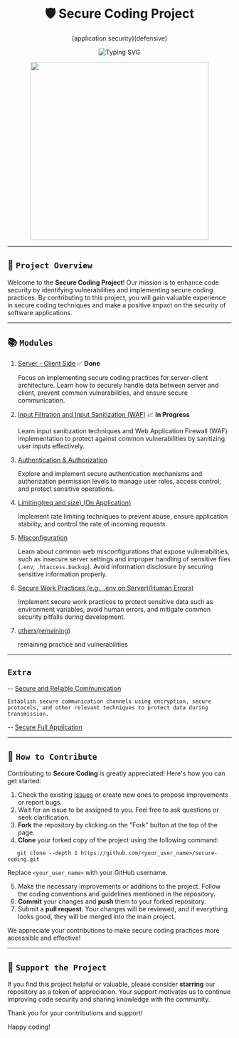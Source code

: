 <div align="center">

# 🛡️ Secure Coding Project 
(application security)(defensive)

![Typing SVG](https://readme-typing-svg.demolab.com?font=Fira+Code&weight=700&size=23&pause=1000&color=1C7F13&center=true&width=435&lines=Secure+Coding+Project)

<p align="center">
  <img width="400" height="400" src="https://cdn.ourcodeworld.com/public-media/articles/articleocw-5d8255083bfd2.webp">
</p>

</div>

---

## 🚀 `Project Overview`

Welcome to the **Secure Coding Project**! Our mission is to enhance code security by identifying vulnerabilities and implementing secure coding practices. By contributing to this project, you will gain valuable experience in secure coding techniques and make a positive impact on the security of software applications.

---

## 📚 `Modules`

1. [Server - Client Side](/m1/) ✅ **Done**

   Focus on implementing secure coding practices for server-client architecture. Learn how to securely handle data between server and client, prevent common vulnerabilities, and ensure secure communication.

2. [Input Filtration and Input Sanitization (WAF)](/m2/) 📈 **In Progress**

   Learn input sanitization techniques and Web Application Firewall (WAF) implementation to protect against common vulnerabilities by sanitizing user inputs effectively.

3. [Authentication & Authorization](/m3/)

   Explore and implement secure authentication mechanisms and authorization permission levels to manage user roles, access control, and protect sensitive operations.

4. [Limiting(req and size) (On Application)](/m4/)

   Implement rate limiting techniques to prevent abuse, ensure application stability, and control the rate of incoming requests.

5. [Misconfiguration](/m5/)

   Learn about common web misconfigurations that expose vulnerabilities, such as insecure server settings and improper handling of sensitive files (`.env`, `.htaccess.backup`). Avoid information disclosure by securing sensitive information properly.

6. [Secure Work Practices (e.g., .env on Server)(Human Errors)](/m6/)

   Implement secure work practices to protect sensitive data such as environment variables, avoid human errors, and mitigate common security pitfalls during development.

7. [others(remaining)](/m6/)

    remaining practice and vulnerabilities
---

##  `Extra`

-- [Secure and Reliable Communication](/m10/)

    Establish secure communication channels using encryption, secure protocols, and other relevant techniques to protect data during transmission.

-- [Secure Full Application](https://github.com/thepwnexperts/secure-app)

---

## 💪 `How to Contribute`

Contributing to **Secure Coding** is greatly appreciated! Here's how you can get started:

1. Check the existing [Issues](https://github.com/thepwnexperts/secure-coding/issues) or create new ones to propose improvements or report bugs.
2. Wait for an issue to be assigned to you. Feel free to ask questions or seek clarification.
3. **Fork** the repository by clicking on the "Fork" button at the top of the page.
4. **Clone** your forked copy of the project using the following command:

```
   git clone --depth 1 https://github.com/<your_user_name>/secure-coding.git
```

Replace `<your_user_name>` with your GitHub username.

5. Make the necessary improvements or additions to the project. Follow the coding conventions and guidelines mentioned in the repository.
6. **Commit** your changes and **push** them to your forked repository.
7. Submit a **pull request**. Your changes will be reviewed, and if everything looks good, they will be merged into the main project.

We appreciate your contributions to make secure coding practices more accessible and effective!

---

## 🌟 `Support the Project`

If you find this project helpful or valuable, please consider **starring** our repository as a token of appreciation. Your support motivates us to continue improving code security and sharing knowledge with the community.

Thank you for your contributions and support!

Happy coding!
```
